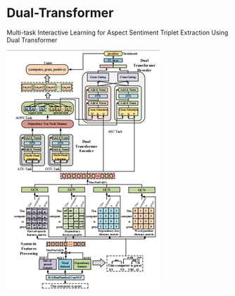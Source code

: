 # Dual-Transformer
Multi-task Interactive Learning for Aspect Sentiment Triplet Extraction Using Dual Transformer

<img src="DualTransformer/picture/Dual_Transformer.png" alt="Dual-Transformer">

